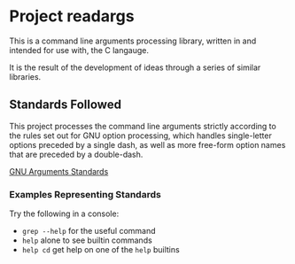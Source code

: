 # Project readargs

This is a command line arguments processing library, written in
and intended for use with, the C langauge.

It is the result of the development of ideas through a series
of similar libraries.

## Standards Followed

This project processes the command line arguments strictly
according to the rules set out for GNU option processing,
which handles single-letter options preceded by a single dash,
as well as more free-form option names that are preceded by
a double-dash.

[GNU Arguments Standards](https://www.gnu.org/software/libc/manual/html_node/Argument-Syntax.html#Argument-Syntax)

### Examples Representing Standards

Try the following in a console:

- `grep --help` for the useful command
- `help` alone to see builtin commands
- `help cd` get help on one of the `help` builtins


